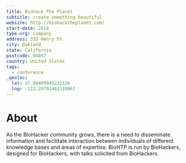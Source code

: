 ```yaml
---
title: Biohack The Planet
subtitle: create something beautiful
website: http://biohacktheplanet.com/
start-date: 2016
type-org: company
address: 335 Henry St
city: Oakland
state: California
postcode: 94607
country: United States
tags:
  - conference
_geoloc:
  lat: 37.80409945232126 
  lng: -122.29791462118861
---
```


# About
As the BioHacker community grows, there is a need to disseminate information and facilitate interaction between individuals of different knowledge bases and areas of expertise. BioHTP is run by BioHackers, designed for BioHackers, with talks solicited from BioHackers.
